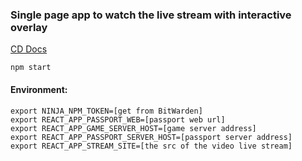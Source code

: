 ### Single page app to watch the live stream with interactive overlay

[CD Docs](.github/workflows/README.md)

```
npm start
```

#### Environment:

```
export NINJA_NPM_TOKEN=[get from BitWarden]
export REACT_APP_PASSPORT_WEB=[passport web url]
export REACT_APP_GAME_SERVER_HOST=[game server address]
export REACT_APP_PASSPORT_SERVER_HOST=[passport server address]
export REACT_APP_STREAM_SITE=[the src of the video live stream]
```

